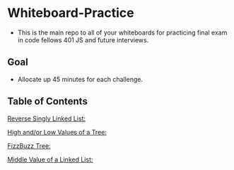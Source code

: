 # Whiteboard-Practice

- This is the main repo to all of your whiteboards for practicing final exam in code fellows 401 JS and future interviews.

## Goal

- Allocate up 45 minutes for each challenge.

## Table of Contents

[Reverse Singly Linked List:](RevLinkedList/rev.md)

[High and/or Low Values of a Tree:](High-Low-Tree/highLow.md)

[FizzBuzz Tree:](FizzBuzzTree/FizzBuzz.md)

[Middle Value of a Linked List:](MidLinkedList/mid.md)
